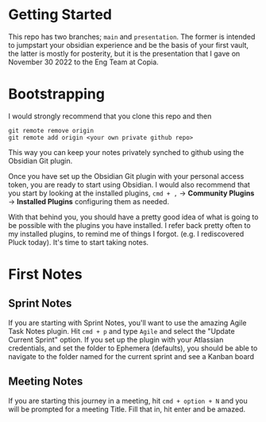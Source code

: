 # Getting Started
This repo has two branches; `main` and `presentation`. The former is intended to jumpstart your obsidian experience and be the basis of your first vault, the latter is mostly for posterity, but it is the presentation that I gave on November 30 2022 to the Eng Team at Copia. 

# Bootstrapping
I would strongly recommend that you clone this repo and then 
```shell
git remote remove origin
git remote add origin <your own private github repo>
```
This way you can keep your notes privately synched to github using the Obsidian Git plugin.

Once you have set up the Obsidian Git plugin with your personal access token, you are ready to start using Obsidian. I would also recommend that you start by looking at the installed plugins, `cmd + ,` -> **Community Plugins** -> **Installed Plugins** configuring them as needed.

With that behind you, you should have a pretty good idea of what is going to be possible with the plugins you have installed. I refer back pretty often to my installed plugins, to remind me of things I forgot. (e.g. I rediscovered Pluck today). It's time to start taking notes.

# First Notes
## Sprint Notes
If you are starting with Sprint Notes, you'll want to use the amazing Agile Task Notes plugin. Hit `cmd + p` and type `Agile` and select the "Update Current Sprint" option. If you set up the plugin with your Atlassian credentials, and set the folder to Ephemera (defaults), you should be able to navigate to the folder named for the current sprint and see a Kanban board 

## Meeting Notes
If you are starting this journey in a meeting, hit `cmd + option + N` and you will be prompted for a meeting Title. Fill that in, hit enter and be amazed.